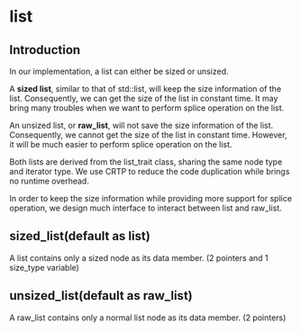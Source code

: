 # list

## Introduction

In our implementation, a list can either be sized or unsized.

A **sized list**, similar to that of std::list, will keep the size information of the list. Consequently, we can get the size of the list in constant time. It may bring many troubles when we want to perform splice operation on the list.

An unsized list, or **raw_list**, will not save the size information of the list. Consequently, we cannot get the size of the list in constant time. However, it will be much easier to perform splice operation on the list.

Both lists are derived from the list_trait class, sharing the same node type and iterator type. We use CRTP to reduce the code duplication while brings no runtime overhead.

In order to keep the size information while providing more support for splice operation, we design much interface to interact between list and raw_list.

## sized_list(default as list)

A list contains only a sized node as its data member. (2 pointers and 1 size_type variable)

## unsized_list(default as raw_list)

A raw_list contains only a normal list node as its data member. (2 pointers)


